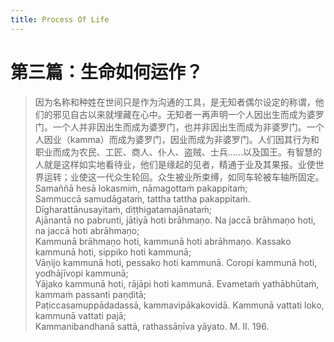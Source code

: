 ```yaml
---
title: Process Of Life
---
```


# 第三篇：生命如何运作？

> 因为名称和种姓在世间只是作为沟通的工具，是无知者偶尔设定的称谓，他们的邪见自古以来就埋藏在心中。无知者一再声明一个人因出生而成为婆罗门。一个人并非因出生而成为婆罗门，也并非因出生而成为非婆罗门。一个人因业（kamma）而成为婆罗门，因业而成为非婆罗门。人们因其行为和职业而成为农民、工匠、商人、仆人、盗贼、士兵……以及国王。有智慧的人就是这样如实地看待业，他们是缘起的见者，精通于业及其果报。业使世界运转；业使这一代众生轮回。众生被业所束缚，如同车轮被车轴所固定。Samaññā hesā lokasmiṁ, nāmagottaṁ pakappitaṁ;  
> Sammuccā samudāgataṁ, tattha tattha pakappitaṁ. Dīgharattānusayitaṁ, diṭṭhigatamajānataṁ;  
> Ajānantā no pabrunti, jātiyā hoti brāhmaṇo. Na jaccā brāhmaṇo hoti, na jaccā hoti abrāhmaṇo;  
> Kammunā brāhmaṇo hoti, kammunā hoti abrāhmaṇo. Kassako kammunā hoti, sippiko hoti kammunā;  
> Vāṇijo kammunā hoti, pessako hoti kammunā. Coropi kammunā hoti, yodhājīvopi kammunā;  
> Yājako kammunā hoti, rājāpi hoti kammunā. Evametaṁ yathābhūtaṁ, kammaṁ passanti paṇḍitā;  
> Paṭiccasamuppādadassā, kammavipākakovidā. Kammunā vattati loko, kammunā vattati pajā;  
> Kammanibandhanā sattā, rathassāṇīva yāyato. M. II. 196.